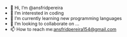 - 👋 Hi, I’m @ansfridpereira
- 👀 I’m interested in coding
- 🌱 I’m currently learning new programming languages
- 💞️ I’m looking to collaborate on ...
- 📫 How to reach me:ansfridpereira154@gmail.com

<!---
ansfridpereira/ansfridpereira is a ✨ special ✨ repository because its `README.md` (this file) appears on your GitHub profile.
You can click the Preview link to take a look at your changes.
--->
